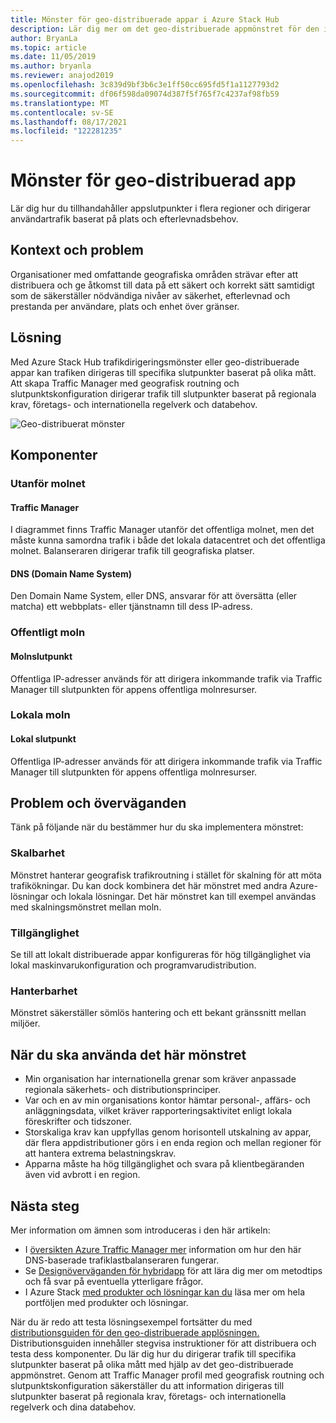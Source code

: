 ```yaml
---
title: Mönster för geo-distribuerade appar i Azure Stack Hub
description: Lär dig mer om det geo-distribuerade appmönstret för den intelligenta nätverkskanten med hjälp av Azure och Azure Stack Hub.
author: BryanLa
ms.topic: article
ms.date: 11/05/2019
ms.author: bryanla
ms.reviewer: anajod2019
ms.openlocfilehash: 3c839d9bf3b6c3e1ff50cc695fd5f1a1127793d2
ms.sourcegitcommit: df06f598da09074d387f5f765f7c4237af98fb59
ms.translationtype: MT
ms.contentlocale: sv-SE
ms.lasthandoff: 08/17/2021
ms.locfileid: "122281235"
---
```

# <a name="geo-distributed-app-pattern"></a>Mönster för geo-distribuerad app

Lär dig hur du tillhandahåller appslutpunkter i flera regioner och dirigerar användartrafik baserat på plats och efterlevnadsbehov.

## <a name="context-and-problem"></a>Kontext och problem

Organisationer med omfattande geografiska områden strävar efter att distribuera och ge åtkomst till data på ett säkert och korrekt sätt samtidigt som de säkerställer nödvändiga nivåer av säkerhet, efterlevnad och prestanda per användare, plats och enhet över gränser.

## <a name="solution"></a>Lösning

Med Azure Stack Hub trafikdirigeringsmönster eller geo-distribuerade appar kan trafiken dirigeras till specifika slutpunkter baserat på olika mått. Att skapa Traffic Manager med geografisk routning och slutpunktskonfiguration dirigerar trafik till slutpunkter baserat på regionala krav, företags- och internationella regelverk och databehov.

![Geo-distribuerat mönster](media/pattern-geo-distributed/geo-distribution.png)

## <a name="components"></a>Komponenter

### <a name="outside-the-cloud"></a>Utanför molnet

#### <a name="traffic-manager"></a>Traffic Manager

I diagrammet finns Traffic Manager utanför det offentliga molnet, men det måste kunna samordna trafik i både det lokala datacentret och det offentliga molnet. Balanseraren dirigerar trafik till geografiska platser.

#### <a name="domain-name-system-dns"></a>DNS (Domain Name System)

Den Domain Name System, eller DNS, ansvarar för att översätta (eller matcha) ett webbplats- eller tjänstnamn till dess IP-adress.

### <a name="public-cloud"></a>Offentligt moln

#### <a name="cloud-endpoint"></a>Molnslutpunkt

Offentliga IP-adresser används för att dirigera inkommande trafik via Traffic Manager till slutpunkten för appens offentliga molnresurser.  

### <a name="local-clouds"></a>Lokala moln

#### <a name="local-endpoint"></a>Lokal slutpunkt

Offentliga IP-adresser används för att dirigera inkommande trafik via Traffic Manager till slutpunkten för appens offentliga molnresurser.

## <a name="issues-and-considerations"></a>Problem och överväganden

Tänk på följande när du bestämmer hur du ska implementera mönstret:

### <a name="scalability"></a>Skalbarhet

Mönstret hanterar geografisk trafikroutning i stället för skalning för att möta trafikökningar. Du kan dock kombinera det här mönstret med andra Azure-lösningar och lokala lösningar. Det här mönstret kan till exempel användas med skalningsmönstret mellan moln.

### <a name="availability"></a>Tillgänglighet

Se till att lokalt distribuerade appar konfigureras för hög tillgänglighet via lokal maskinvarukonfiguration och programvarudistribution.

### <a name="manageability"></a>Hanterbarhet

Mönstret säkerställer sömlös hantering och ett bekant gränssnitt mellan miljöer.

## <a name="when-to-use-this-pattern"></a>När du ska använda det här mönstret

- Min organisation har internationella grenar som kräver anpassade regionala säkerhets- och distributionsprinciper.
- Var och en av min organisations kontor hämtar personal-, affärs- och anläggningsdata, vilket kräver rapporteringsaktivitet enligt lokala föreskrifter och tidszoner.
- Storskaliga krav kan uppfyllas genom horisontell utskalning av appar, där flera appdistributioner görs i en enda region och mellan regioner för att hantera extrema belastningskrav.
- Apparna måste ha hög tillgänglighet och svara på klientbegäranden även vid avbrott i en region.

## <a name="next-steps"></a>Nästa steg

Mer information om ämnen som introduceras i den här artikeln:

- I [översikten Azure Traffic Manager mer](/azure/traffic-manager/traffic-manager-overview) information om hur den här DNS-baserade trafiklastbalanseraren fungerar.
- Se [Designöverväganden för hybridapp](overview-app-design-considerations.md) för att lära dig mer om metodtips och få svar på eventuella ytterligare frågor.
- I Azure Stack [med produkter och lösningar kan du](/azure-stack) läsa mer om hela portföljen med produkter och lösningar.

När du är redo att testa lösningsexempel fortsätter du med [distributionsguiden för den geo-distribuerade applösningen.](/azure/architecture/hybrid/deployments/solution-deployment-guide-geo-distributed) Distributionsguiden innehåller stegvisa instruktioner för att distribuera och testa dess komponenter. Du lär dig hur du dirigerar trafik till specifika slutpunkter baserat på olika mått med hjälp av det geo-distribuerade appmönstret. Genom att Traffic Manager profil med geografisk routning och slutpunktskonfiguration säkerställer du att information dirigeras till slutpunkter baserat på regionala krav, företags- och internationella regelverk och dina databehov.